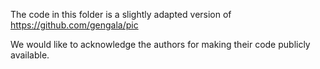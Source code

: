 The code in this folder is a slightly adapted version of https://github.com/gengala/pic

We would like to acknowledge the authors for making their code publicly available.